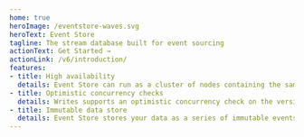 ```yaml
---
home: true
heroImage: /eventstore-waves.svg
heroText: Event Store
tagline: The stream database built for event sourcing
actionText: Get Started →
actionLink: /v6/introduction/
features:
- title: High availability
  details: Event Store can run as a cluster of nodes containing the same data which remains available for writes provided at least half the nodes are alive and connected.
- title: Optimistic concurrency checks
  details: Writes supports an optimistic concurrency check on the version of the stream to which events are written. If the check fails during writing, Event Store returns an exception to let you know.
- title: Immutable data store
  details: Event Store stores your data as a series of immutable events over time, providing one of the strongest audit log options available (characteristics similar to a blockchain).
---
```

